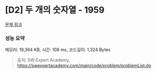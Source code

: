 # [D2] 두 개의 숫자열 - 1959 

[문제 링크](https://swexpertacademy.com/main/code/problem/problemDetail.do?contestProbId=AV5PpoFaAS4DFAUq) 

### 성능 요약

메모리: 19,364 KB, 시간: 108 ms, 코드길이: 1,324 Bytes



> 출처: SW Expert Academy, https://swexpertacademy.com/main/code/problem/problemList.do